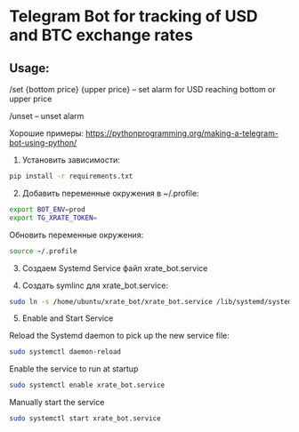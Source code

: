 # Telegram Bot for tracking of USD and BTC exchange rates

## Usage:
/set {bottom price} {upper price} – set alarm for USD reaching bottom or upper price

/unset – unset alarm


Хорошие примеры: https://pythonprogramming.org/making-a-telegram-bot-using-python/


1. Установить зависимости:
```bash
pip install -r requirements.txt
```

2. Добавить переменные окружения в ~/.profile:
```bash
export BOT_ENV=prod
export TG_XRATE_TOKEN=
```

Обновить переменные окружения:
```bash
source ~/.profile
```

3. Создаем Systemd Service файл xrate_bot.service

4. Создать symlinc для xrate_bot.service:
```bash
sudo ln -s /home/ubuntu/xrate_bot/xrate_bot.service /lib/systemd/system/xrate_bot.service
```

5. Enable and Start Service

Reload the Systemd daemon to pick up the new service file:
```bash
sudo systemctl daemon-reload
```

Enable the service to run at startup
```bash
sudo systemctl enable xrate_bot.service
```

Manually start the service
```bash
sudo systemctl start xrate_bot.service
```